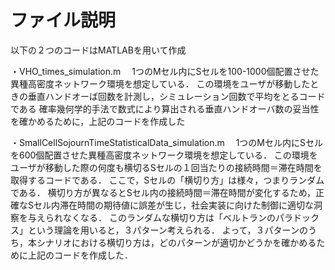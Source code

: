 # ファイル説明

以下の２つのコードはMATLABを用いて作成

・VHO_times_simulation.m
　1つのMセル内にSセルを100-1000個配置させた異種高密度ネットワーク環境を想定している．
 この環境をユーザが移動したときの垂直ハンドオーば回数を計測し，シミュレーション回数で平均をとるコードである
 確率幾何学的手法で数式により算出される垂直ハンドオーバ数の妥当性を確かめるために，上記のコードを作成した

・SmallCellSojournTimeStatisticalData_simulation.m
　1つのMセル内にSセルを600個配置させた異種高密度ネットワーク環境を想定している．
 この環境をユーザが移動した際の何度も横切るSセルの１回当たりの接続時間＝滞在時間を取得するコードである．
 ここで，Sセルの「横切り方」は様々，つまりランダムである．
 横切り方が異なるとSセル内の接続時間＝滞在時間が変化するため，正確なSセル内滞在時間の期待値に誤差が生じ，社会実装に向けた制御に適切な洞察を与えられなくなる．
 このランダムな横切り方は「ベルトランのパラドックス」という理論を用いると，３パターン考えられる．
 よって，３パターンのうち，本シナリオにおける横切り方は，どのパターンが適切かどうかを確かめるために上記のコードを作成した．
